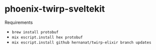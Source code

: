 # phoenix-twirp-sveltekit

Requirements

- `brew install protobuf`
- `mix escript.install hex protobuf`
- `mix escript.install github hernanat/twirp-elixir branch updates`
